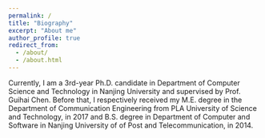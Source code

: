 ```yaml
---
permalink: /
title: "Biography"
excerpt: "About me"
author_profile: true
redirect_from: 
  - /about/
  - /about.html
---
```


Currently, I am a 3rd-year Ph.D. candidate in Department of Computer Science and Technology in Nanjing University and supervised by Prof. Guihai Chen. Before that, I respectively received my M.E. degree in the Department of Communication Engineering from PLA University of Science and Technology, in 2017 and B.S. degree in Department of Computer and Software in Nanjing University of of Post and Telecommunication, in 2014.
